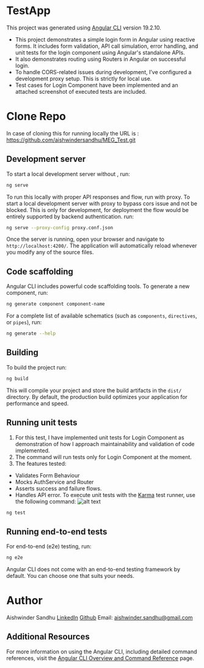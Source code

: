 # TestApp

This project was generated using [Angular CLI](https://github.com/angular/angular-cli) version 19.2.10.
- This project demonstrates a simple login form in Angular using reactive forms. It includes form validation, API call simulation, error handling, and unit tests for the login component using Angular's standalone APIs.
- It also demonstrates routing using Routers in Angular on successful login.
- To handle CORS-related issues during development, I’ve configured a development proxy setup. This is strictly for local use.
- Test cases for Login Component have been implemented and an attached screenshot of executed tests are included. 
# Clone Repo
In case of cloning this for running locally the URL is : https://github.com/aishwindersandhu/MEG_Test.git
## Development server
To start a local development server without , run:

```bash
ng serve 
```
To run this locally with proper API responses and flow, run with proxy.
To start a local development server with proxy to bypass cors issue and not be blocked.
This is only for development, for deployment the flow would be entirely supported by backend authentication.
run:

```bash
ng serve --proxy-config proxy.conf.json
```


Once the server is running, open your browser and navigate to `http://localhost:4200/`. The application will automatically reload whenever you modify any of the source files.

## Code scaffolding

Angular CLI includes powerful code scaffolding tools. To generate a new component, run:

```bash
ng generate component component-name
```

For a complete list of available schematics (such as `components`, `directives`, or `pipes`), run:

```bash
ng generate --help
```

## Building

To build the project run:

```bash
ng build
```

This will compile your project and store the build artifacts in the `dist/` directory. By default, the production build optimizes your application for performance and speed.

## Running unit tests
1. For this test, I have implemented unit tests for Login Component as demonstration of how I approach maintainability and validation of code implemented.
2. The command will run tests only for Login Component at the moment.
3. The features tested:
- Validates Form Behaviour
- Mocks AuthService and Router
- Asserts success and failure flows.
- Handles API error.
To execute unit tests with the [Karma](https://karma-runner.github.io) test runner, use the following command:
![alt text](image.png)
```bash
ng test
```

## Running end-to-end tests

For end-to-end (e2e) testing, run:

```bash
ng e2e
```

Angular CLI does not come with an end-to-end testing framework by default. You can choose one that suits your needs.

# Author
Aishwinder Sandhu
[LinkedIn](https://www.linkedin.com/in/aishwinder-sandhu-3b5002102/)
[Github](https://github.com/aishwindersandhu)
Email: aishwinder.sandhu@gmail.com

## Additional Resources

For more information on using the Angular CLI, including detailed command references, visit the [Angular CLI Overview and Command Reference](https://angular.dev/tools/cli) page.
